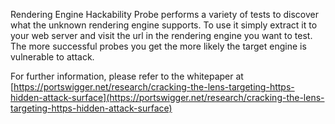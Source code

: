 Rendering Engine Hackability Probe performs a variety of tests to discover what the unknown rendering engine supports. To use it simply extract it to your web server and visit the url in the rendering engine you want to test. The more successful probes you get the more likely the target engine is vulnerable to attack.

For further information, please refer to the whitepaper at [https://portswigger.net/research/cracking-the-lens-targeting-https-hidden-attack-surface](https://portswigger.net/research/cracking-the-lens-targeting-https-hidden-attack-surface)
